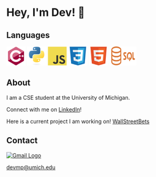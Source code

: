 
<body>
    <h1>Hey, I'm Dev! 👋</h1>
    <h2>Languages</h2>
        <div class="image-container">
            <img src="https://github.com/devmpatel/devmpatel/blob/main/cpp.svg" alt="Image 1" width=50 height=50>
            <img src="https://github.com/devmpatel/devmpatel/blob/main/python.svg" alt="Image 3" width=50 height=50>
            <img src="https://github.com/devmpatel/devmpatel/blob/main/js.svg" alt="Image 3" width=50 height=50>
            <img src="https://github.com/devmpatel/devmpatel/blob/main/css.svg" alt="Image 2" width=50 height=50>
            <img src="https://github.com/devmpatel/devmpatel/blob/main/html.svg" alt="Image 3" width=50 height=50>
            <img src="https://github.com/devmpatel/devmpatel/blob/main/sql.png" alt="Image 3" width=70 height=50>
        </div>
    <h2>About</h2>
        <p>I am a CSE student at the University of Michigan.</p>
        <p>Connect with me on <a href="www.linkedin.com/in/devmp">LinkedIn</a>!</p>
        <p>Here is a current project I am working on! <a href="https://github.com/anay-m/WallStreetBets-Website.git" target="_blank">WallStreetBets</a></p>
    <h2>Contact</h2>
        <a href="mailto:devmp@umich.edu">
            <img src="https://ssl.gstatic.com/ui/v1/icons/mail/rfr/logo_gmail_lockup_dark_1x.png" alt="Gmail Logo">
            <p>devmp@umich.edu</p>
        </a>
</body>


<!--
**devmpatel/devmpatel** is a ✨ _special_ ✨ repository because its `README.md` (this file) appears on your GitHub profile.

Here are some ideas to get you started:

- 🔭 I’m currently working on ...
- 🌱 I’m currently learning ...
- 👯 I’m looking to collaborate on ...
- 🤔 I’m looking for help with ...
- 💬 Ask me about ...
- 📫 How to reach me: ...
- 😄 Pronouns: ...
- ⚡ Fun fact: ...
-->
